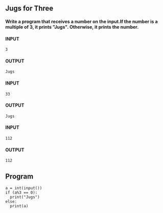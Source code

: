 ## Jugs for Three
#### Write a program that receives a number on the input.If the number is a multiple of 3, it prints "Jugs". Otherwise, it prints the number.

#### INPUT 
```
3 
```
#### OUTPUT
```
Jugs
```
#### INPUT 
```
33
```
#### OUTPUT
```
Jugs
```

#### INPUT 
```
112
```
#### OUTPUT
```
112
```
## Program
```
a = int(input())
if (a%3 == 0):
  print("Jugs")
else:
  print(a)
```
